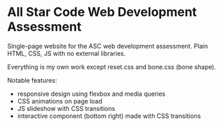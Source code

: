# All Star Code Web Development Assessment

Single-page website for the ASC web development assessment. Plain HTML, CSS, JS with no external libraries.

Everything is my own work except reset.css and bone.css (bone shape).

Notable features:
* responsive design using flexbox and media queries
* CSS animations on page load
* JS slideshow with CSS transitions
* interactive component (bottom right) made with CSS transitions
